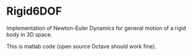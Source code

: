 Rigid6DOF
=========

Implementation of Newton-Euler Dynamics for general motion of a rigid body in 3D space.

This is matlab code (open source Octave should work fine).
